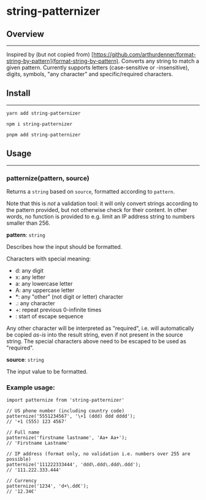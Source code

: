 # string-patternizer

## Overview

---

Inspired by (but not copied from) [https://github.com/arthurdenner/format-string-by-pattern](format-string-by-pattern). Converts any string to match a given pattern. Currently supports
letters (case-sensitive or -insensitive), digits, symbols, "any character" and specific/required characters.

## Install

---

    yarn add string-patternizer

    npm i string-patternizer

    pnpm add string-patternizer

## Usage

---

### patternize(pattern, source)

Returns a `string` based on `source`, formatted according to `pattern`.

Note that this is *not* a validation tool: it will only convert strings according to the pattern provided, but not otherwise check for their content.
In other words, no function is provided to e.g. limit an IP address string to numbers smaller than 256.

**pattern**: `string`

Describes how the input should be formatted.

Characters with special meaning:
- d: any digit
- x: any letter
- a: any lowercase letter
- A: any uppercase letter
- *: any "other" (not digit or letter) character
- .: any character
- +: repeat previous 0-infinite times
- \: start of escape sequence

Any other character will be interpreted as "required", i.e. will automatically be copied *as-is* into the result string, even if not present in the source string.
The special characters above need to be escaped to be used as "required".

**source**: `string`

The input value to be formatted.

### Example usage:

    import patternize from 'string-patternizer'

    // US phone number (including country code)
    patternize('5551234567', '\+1 (ddd) ddd dddd');
    // '+1 (555) 123 4567'

    // Full name
    patternize('firstname lastname', 'Aa+ Aa+');
    // 'Firstname Lastname'

    // IP address (format only, no validation i.e. numbers over 255 are possible)
    patternize('111222333444', 'ddd\.ddd\.ddd\.ddd');
    // '111.222.333.444'

    // Currency
    patternize('1234', 'd+\.dd€');
    // '12.34€'